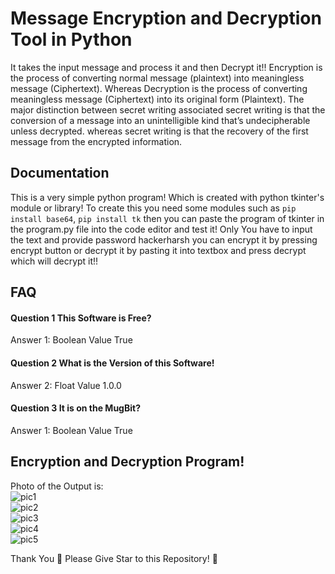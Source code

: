 # Message Encryption and Decryption Tool in Python 

It takes the input message and process it and then Decrypt it!!
Encryption is the process of converting normal message (plaintext) into meaningless message (Ciphertext). Whereas Decryption is the process of converting meaningless message (Ciphertext) into its original form (Plaintext). The major distinction between secret writing associated secret writing is that the conversion of a message into an unintelligible kind that’s undecipherable unless decrypted. whereas secret writing is that the recovery of the first message from the encrypted information. 


## Documentation

This is a very simple python program!
Which is created with python tkinter's module or library!
To create this you need some modules such as `pip install base64`, `pip install tk` then you can paste the program of tkinter in the program.py file into the code editor and test it!
Only You have to input the text and provide password hackerharsh you can encrypt it by pressing encrypt button or decrypt it by pasting it into textbox and press decrypt which will decrypt it!!


## FAQ

#### Question 1 This Software is Free?

Answer 1: Boolean Value True

#### Question 2 What is the Version of this Software!

Answer 2: Float Value 1.0.0

#### Question 3 It is on the MugBit?

Answer 1: Boolean Value True

## Encryption and Decryption Program!

Photo of the Output is:
<br/>
![pic1](https://github.com/Harshk133/Encryption-Decryption-Software-in-Python-Tkinter-/assets/93035314/d0d6ae31-7223-4817-b5e2-c972245211cc)
<br/>
![pic2](https://github.com/Harshk133/Encryption-Decryption-Software-in-Python-Tkinter-/assets/93035314/68dfb1af-fddc-4537-ae2d-8badd9ce961b)
<br/>
![pic3](https://github.com/Harshk133/Encryption-Decryption-Software-in-Python-Tkinter-/assets/93035314/65d96472-697e-4eff-98ae-5aca4b7e6768)
<br/>
![pic4](https://github.com/Harshk133/Encryption-Decryption-Software-in-Python-Tkinter-/assets/93035314/c57ab298-fd8b-430c-9d3d-d3baf05913b5)
<br/>
![pic5](https://github.com/Harshk133/Encryption-Decryption-Software-in-Python-Tkinter-/assets/93035314/4ba19802-615a-4a9c-999d-22bfe47c8969)
<br/>

Thank You 🙏 Please Give Star to this Repository! 🌟 
